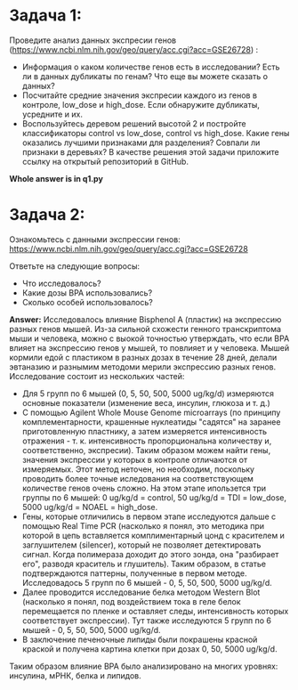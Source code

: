 # Задача 1:
Проведите анализ данных экспресии генов (https://www.ncbi.nlm.nih.gov/geo/query/acc.cgi?acc=GSE26728) :

* Информация о каком количестве генов есть в исследовании? Есть ли в данных дубликаты по генам? Что еще вы можете сказать о данных?
* Посчитайте средние значения экспресии каждого из генов в контроле, low_dose и high_dose. Если обнаружите дубликаты, усредните и их.
* Воспользуйтесь деревом решений высотой 2 и постройте классификаторы control vs low_dose, control vs high_dose. Какие гены оказались лучшими признаками для разделения? Совпали ли признаки в деревьях?
В качестве решения этой задачи приложите ссылку на открытый репозиторий в GitHub.

**Whole answer is in q1.py**



# Задача 2:
Ознакомьтесь с данными экспрессии генов: https://www.ncbi.nlm.nih.gov/geo/query/acc.cgi?acc=GSE26728

Ответьте на следующие вопросы:

* Что исследовалось?
* Какие дозы BPA использовались?
* Сколько особей использовалось?

**Answer:**
Исследовалось влияние Bisphenol A (пластик) на экспрессию разных генов мышей. Из-за сильной схожести генного транскриптома мыши и человека, можно с выокой точностью утверждать, что если BPA влияет на экспрессию генов у мышей, то повлияет и у человека. Мышей кормили едой с пластиком в разных дозах в течение 28 дней, делали эвтаназию и разнымим методоми мерили экспрессию разных генов. Исследование состоит из нескольких частей:

* Для 5 групп по 6 мышей (0, 5, 50, 500, 5000 ug/kg/d) измеряются основные показатели (изменение веса, инсулин, глюкоза и т. д.)
* С помощью Agilent Whole Mouse Genome microarrays (по принципу комплементарности, крашенные нуклеатиды "садятся" на заранее приготовленную пластнику, а затем измеряется интенсивность отражения - т. к. интенсивность пропорциональна количеству и, соответственно, экспресии). Таким образом можем найти гены, значения экспрессии у которых в контроле отличаются от измеряемых. Этот метод неточен, но необходим, поскольку проводить более точные иследования на соответствующем количестве генов очень сложно. На этом этапе ипользется три группы по 6 мышей: 0 ug/kg/d = control, 50 ug/kg/d = TDI = low_dose, 5000 ug/kg/d = NOAEL = high_dose.
* Гены, которые отличились в первом этапе исследуются дальше с помощью Real Time PCR (насколько я понял, это методика при которой в цепь вставляется комплиментарный цонд с красителем и заглушителем (silencer), который не позволяет детектировать сигнал. Когда полимераза доходит до этого зонда, она "разбирает его", разводя краситель и глушитель). Таким образом, в статье подтверждаются паттерны, полученные в первом методе. Исследовадось 5 групп по 6 мышей - 0, 5, 50, 500, 5000 ug/kg/d.
* Далее проводится исследование белка методом Western Blot (насколько я понял, под воздействием тока в геле белок перемещается по пленке и оставляет следы, интенсивность которых соответствует экспрессии). Тут также исследуются 5 групп по 6 мышей - 0, 5, 50, 500, 5000 ug/kg/d.
* В заключение печеночные липиды были покрашены красной краской и получена картина клетки при дозах 0, 50, 5000 ug/kg/d.

Таким образом влияние BPA было анализировано на многих уровнях: инсулина, мРНК, белка и липидов.
